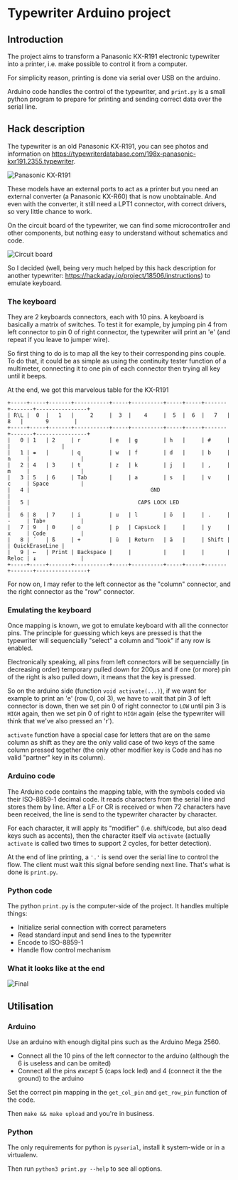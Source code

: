 # Typewriter Arduino project

## Introduction

The project aims to transform a Panasonic KX-R191 electronic typewriter into a
printer, i.e.  make possible to control it from a computer.

For simplicity reason, printing is done via serial over USB on the arduino.

Arduino code handles the control of the typewriter, and `print.py` is a small
python program to prepare for printing and sending correct data over the serial
line.

## Hack description

The typewriter is an old Panasonic KX-R191, you can see photos and information
on https://typewriterdatabase.com/198x-panasonic-kxr191.2355.typewriter.

![Panasonic
KX-R191](https://typewriterdatabase.com/img/gPanasonic%20_2355_1396525836.jpg)

These models have an external ports to act as a printer but you need an
external converter (a Panasonic KX-R60) that is now unobtainable. And even with
the converter, it still need a LPT1 connector, with correct drivers, so very
little chance to work.

On the circuit board of the typewriter, we can find some microcontroller and
other components, but nothing easy to understand without schematics and code. 

![Circuit board](images/circuit-board.jpg)

So I decided (well, being very much helped by this hack description for another
typewriter: https://hackaday.io/project/18506/instructions) to emulate
keyboard.

### The keyboard

They are 2 keyboards connectors, each with 10 pins. A keyboard is basically a
matrix of switches. To test it for example, by jumping pin 4 from left
connector to pin 0 of right connector, the typewriter will print an 'e' (and
repeat if you leave to jumper wire).

So first thing to do is to map all the key to their corresponding pins couple.
To do that, it could be as simple as using the continuity tester function of a
multimeter, connecting it to one pin of each connector then trying all key
until it beeps.

At the end, we got this marvelous table for the KX-R191

```
+-----+-----+-------+-----------+-----+----------+-----+-----+-------+-------+----------------+
| R\L |  0  |   1   |     2     |  3  |    4     |  5  |  6  |   7   |   8   |       9        |
+-----+-----+-------+-----------+-----+----------+-----+-----+-------+-------+----------------+
|   0 | 1   | 2     | r         | e   | g        | h   |     | #     |       |                |
|   1 | ⇼   |       | q         | w   | f        | d   |     | b     | n     |                |
|   2 | 4   | 3     | t         | z   | k        | j   |     | ,     | m     |                |
|   3 | 5   | 6     | Tab       |     | a        | s   |     | v     | c     | Space          |
|   4 |                                      GND                                              |
|   5 |                                  CAPS LOCK LED                                        |
|   6 | 8   | 7     | i         | u   | l        | ö   |     | .     | -     | Tab+           |
|   7 | 9   | 0     | o         | p   | CapsLock |     |     | y     | x     | Code           |
|   8 | ´   | ß     | +         | ü   | Return   | ä   |     | Shift |       | QuickEraseLine |
|   9 | ←   | Print | Backspace |     |          |     |     |       | Reloc | ↨              |
+-----+-----+-------+-----------+-----+----------+-----+-----+-------+-------+----------------+
```

For now on, I may refer to the left connector as the "column" connector, and
the right connector as the "row" connector.

### Emulating the keyboard

Once mapping is known, we got to emulate keyboard with all the connector pins.
The principle for guessing which keys are pressed is that the typewriter will
sequencially "select" a column and "look" if any row is enabled.

Electronically speaking, all pins from left connectors will be sequencially (in
decreasing order) temporary pulled down for 200µs and if one (or more) pin of
the right is also pulled down, it means that the key is pressed. 

So on the arduino side (function `void activate(...)`), if we want for example
to print an 'e' (row 0, col 3), we have to wait that pin 3 of left connector is
down, then we set pin 0 of right connector to `LOW` until pin 3 is `HIGH`
again, then we set pin 0 of right to `HIGH` again (else the typewriter will
think that we've also pressed an 'r').

`activate` function have a special case for letters that are on the same column
as shift as they are the only valid case of two keys of the same column pressed
together (the only other modifier key is Code and has no valid "partner" key in
its column).

### Arduino code

The Arduino code contains the mapping table, with the symbols coded via their
ISO-8859-1 decimal code. It reads characters from the serial line and stores
them by line. After a LF or CR is received or when 72 characters have been
received, the line is send to the typewriter character by character.

For each character, it will apply its "modifier" (i.e. shift/code, but also
dead keys such as accents), then the character itself via `activate` (actually
`activate` is called two times to support 2 cycles, for better detection).

At the end of line printing, a `'.'` is send over the serial line to control
the flow. The client must wait this signal before sending next line. That's
what is done is ``print.py``.

### Python code

The python `print.py` is the computer-side of the project. It handles multiple
things:
 
- Initialize serial connection with correct parameters
- Read standard input and send lines to the typewriter
- Encode to ISO-8859-1
- Handle flow control mechanism

### What it looks like at the end

![Final](images/final.jpg)

## Utilisation

### Arduino

Use an arduino with enough digital pins such as the Arduino Mega 2560. 

- Connect all the 10 pins of the left connector to the arduino (although the 6
  is useless and can be omited)
- Connect all the pins *except* 5 (caps lock led) and 4 (connect it the the
  ground) to the arduino

Set the correct pin mapping in the `get_col_pin` and `get_row_pin` function of
the code.

Then `make && make upload` and you're in business.

### Python

The only requirements for python is `pyserial`, install it system-wide or in a
virtualenv.

Then run `python3 print.py --help` to see all options.


